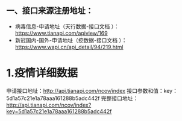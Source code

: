 ## 一、接口来源注册地址：
- 病毒信息-申请地址（天行数据-接口文档 ）：https://www.tianapi.com/apiview/169
- 新冠国内-国外-申请地址（挖数据-接口文档 ）：https://www.wapi.cn/api_detail/94/219.html

# 1.疫情详细数据
 申请接口地址：http://api.tianapi.com/ncov/index
 接口参数和值：key：5d1a57c21e1a78aaa161288b5adc442f
 完整接口地址：http://api.tianapi.com/ncov/index?key=5d1a57c21e1a78aaa161288b5adc442f
